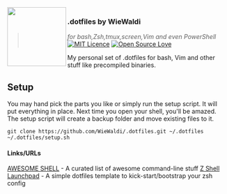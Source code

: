 <img src="https://raw.githubusercontent.com/WieWaldi/.dotfiles/img/RZ-Amper_Logo_135x135.png" align="left" width="135px" height="135px" />

### .dotfiles by WieWaldi
> *for bash,Zsh,tmux,screen,Vim and even PowerShell*
[![MIT Licence](https://badges.frapsoft.com/os/mit/mit.svg?v=103)](https://opensource.org/licenses/mit-license.php)
[![Open Source Love](https://badges.frapsoft.com/os/v1/open-source.svg?v=103)](https://github.com/ellerbrock/open-source-badge/)

My personal set of .dotfiles for bash, Vim and other stuff like precompiled
binaries.

## Setup
You may hand pick the parts you like or simply run the setup script. It will
put everything in place. Next time you open your shell, you'll be amazed. The
setup script will create a backup folder and move existing files to it.
```
git clone https://github.com/WieWaldi/.dotfiles.git ~/.dotfiles
~/.dotfiles/setup.sh
```

#### Links/URLs
[AWESOME SHELL](https://github.com/alebcay/awesome-shell) - A curated list of awesome command-line stuff
[Z Shell Launchpad](https://github.com/marlonrichert/zsh-launchpad) - A simple dotfiles template to kick-start/bootstrap your zsh config
